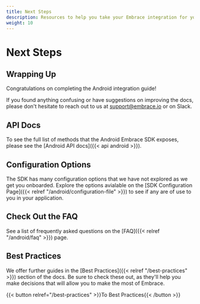 ```yaml
---
title: Next Steps
description: Resources to help you take your Embrace integration for your Android application to the next level
weight: 10
---
```


# Next Steps

## Wrapping Up

Congratulations on completing the Android integration guide! 

If you found anything confusing or have suggestions on improving the docs,
please don't hesitate to reach out to us at <support@embrace.io> or on Slack.

## API Docs

To see the full list of methods that the Android Embrace SDK exposes, please see
the [Android API docs]({{< api android >}}).

## Configuration Options

The SDK has many configuration options that we have not explored as we get you onboarded. Explore the options avialable 
on the [SDK Configuration Page]({{< relref "/android/configuration-file" >}}) to see if any are of use to you in your application.

## Check Out the FAQ

See a list of frequently asked questions on the [FAQ]({{< relref "/android/faq" >}}) page. 

## Best Practices

We offer further guides in the [Best Practices]({{< relref "/best-practices" >}}) section of the docs.
Be sure to check these out, as they'll help you make decisions that will allow you to make the most of Embrace.

{{< button relref="/best-practices" >}}To Best Practices{{< /button >}}

